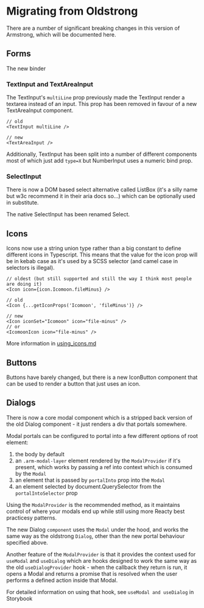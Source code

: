 # Migrating from Oldstrong

There are a number of significant breaking changes in this version of Armstrong, which will be documented here.

## Forms

The new binder

### TextInput and TextAreaInput

The TextInput's `multiLine` prop previously made the TextInput render a textarea instead of an input. This prop has been removed in favour of a new TextAreaInput component.

```tsx
// old
<TextInput multiLine />

// new
<TextAreaInput />
```

Additionally, TextInput has been split into a number of different components most of which just add `type=X` but NumberInput uses a numeric bind prop.

### SelectInput

There is now a DOM based select alternative called ListBox (it's a silly name but w3c recommend it in their aria docs so...) which can be optionally used in substitute.

The native SelectInput has been renamed Select.

## Icons

Icons now use a string union type rather than a big constant to define different icons in Typescript. This means that the value for the icon prop will be in kebab case as it's used by a SCSS selector (and camel case in selectors is illegal).

```tsx
// oldest (but still supported and still the way I think most people are doing it)
<Icon icon={icon.Icomoon.fileMinus} />

// old
<Icon {...getIconProps('Icomoon', 'fileMinus')} />

// new
<Icon iconSet="Icomoon" icon="file-minus" />
// or
<IcomoonIcon icon="file-minus" />
```

More information in [using_icons.md](./using_icons.md)

## Buttons

Buttons have barely changed, but there is a new IconButton component that can be used to render a button that just uses an icon.

## Dialogs

There is now a core modal component which is a stripped back version of the old Dialog component - it just renders a div that portals somewhere.

Modal portals can be configured to portal into a few different options of root element:

1. the body by default
2. an `.arm-modal-layer` element rendered by the `ModalProvider` if it's present, which works by passing a ref into context which is consumed by the `Modal`
3. an element that is passed by `portalInto` prop into the `Modal`
4. an element selected by document.QuerySelector from the `portalIntoSelector` prop

Using the `ModalProvider` is the recommended method, as it maintains control of where your modals end up while still using more Reacty best practicesy patterns.

The new Dialog `component` uses the `Modal` under the hood, and works the same way as the oldstrong `Dialog`, other than the new portal behaviour specified above.

Another feature of the `ModalProvider` is that it provides the context used for `useModal` and `useDialog` which are hooks designed to work the same way as the old `useDialogProvider` hook - when the callback they return is run, it opens a Modal and returns a promise that is resolved when the user performs a defined action inside that Modal.

For detailed information on using that hook, see `useModal and useDialog` in Storybook
